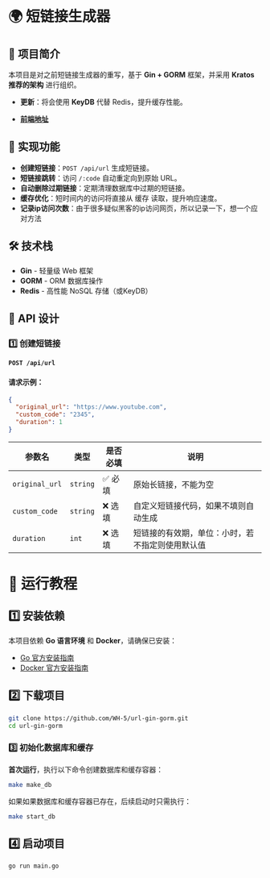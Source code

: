 # 🌍 短链接生成器

## 🚀 项目简介

本项目是对之前短链接生成器的重写，基于 **Gin + GORM** 框架，并采用 **Kratos 推荐的架构** 进行组织。

- **更新**：将会使用 **KeyDB** 代替 Redis，提升缓存性能。

- [**前端地址**](https://github.com/WH-5/url-face)
## 📌 实现功能

- **创建短链接**：`POST /api/url` 生成短链接。
- **短链接跳转**：访问 `/:code` 自动重定向到原始 URL。
- **自动删除过期链接**：定期清理数据库中过期的短链接。
- **缓存优化**：短时间内的访问将直接从 缓存 读取，提升响应速度。
- **记录ip访问次数**：由于很多疑似黑客的ip访问网页，所以记录一下，想一个应对方法

## 🛠️ 技术栈

- **Gin** - 轻量级 Web 框架
- **GORM** - ORM 数据库操作
- **Redis** - 高性能 NoSQL 存储（或KeyDB）

## 📡 API 设计

### 1️⃣ 创建短链接

**`POST /api/url`**

#### 请求示例：

```json
{
  "original_url": "https://www.youtube.com",
  "custom_code": "2345",
  "duration": 1
}
```
| 参数名         | 类型   | 是否必填 | 说明 |
|--------------|------|------|--------------------------------|
| `original_url` | `string` | ✅ 必填 | 原始长链接，不能为空 |
| `custom_code` | `string` | ❌ 选填 | 自定义短链接代码，如果不填则自动生成 |
| `duration`    | `int`    | ❌ 选填 | 短链接的有效期，单位：小时，若不指定则使用默认值 |

# 🚀 运行教程

## **1️⃣ 安装依赖**
本项目依赖 **Go 语言环境** 和 **Docker**，请确保已安装：

- [Go 官方安装指南](https://go.dev/doc/install)
- [Docker 官方安装指南](https://docs.docker.com/get-docker/)


## **2️⃣ 下载项目**
```sh
git clone https://github.com/WH-5/url-gin-gorm.git
cd url-gin-gorm
```
### **3️⃣ 初始化数据库和缓存**
**首次运行**，执行以下命令创建数据库和缓存容器：
```sh
make make_db
```
如果如果数据库和缓存容器已存在，后续启动时只需执行：
```sh
make start_db
```
## **4️⃣ 启动项目**
```sh
go run main.go
```
